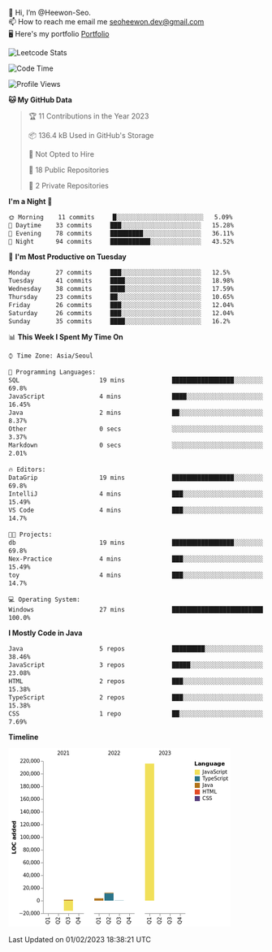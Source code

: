 👋 Hi, I’m @Heewon-Seo.  
📫 How to reach me email me seoheewon.dev@gmail.com   
🖥 Here's my portfolio [Portfolio](https://haileynotes.notion.site/HEEWON-SEO-f98fe97412ee4a6a94fd24fe6832f84c)

![Leetcode Stats](https://leetcode.card.workers.dev/?username=Heewon-Seo)

 <!--START_SECTION:waka-->
![Code Time](http://img.shields.io/badge/Code%20Time-202%20hrs%2023%20mins-blue)

![Profile Views](http://img.shields.io/badge/Profile%20Views-14-blue)

**🐱 My GitHub Data** 

> 🏆 11 Contributions in the Year 2023
 > 
> 📦 136.4 kB Used in GitHub's Storage 
 > 
> 🚫 Not Opted to Hire
 > 
> 📜 18 Public Repositories 
 > 
> 🔑 2 Private Repositories  
 > 
**I'm a Night 🦉** 

```text
🌞 Morning    11 commits     █░░░░░░░░░░░░░░░░░░░░░░░░   5.09% 
🌆 Daytime    33 commits     ███░░░░░░░░░░░░░░░░░░░░░░   15.28% 
🌃 Evening    78 commits     █████████░░░░░░░░░░░░░░░░   36.11% 
🌙 Night      94 commits     ███████████░░░░░░░░░░░░░░   43.52%

```
📅 **I'm Most Productive on Tuesday** 

```text
Monday       27 commits     ███░░░░░░░░░░░░░░░░░░░░░░   12.5% 
Tuesday      41 commits     ████░░░░░░░░░░░░░░░░░░░░░   18.98% 
Wednesday    38 commits     ████░░░░░░░░░░░░░░░░░░░░░   17.59% 
Thursday     23 commits     ██░░░░░░░░░░░░░░░░░░░░░░░   10.65% 
Friday       26 commits     ███░░░░░░░░░░░░░░░░░░░░░░   12.04% 
Saturday     26 commits     ███░░░░░░░░░░░░░░░░░░░░░░   12.04% 
Sunday       35 commits     ████░░░░░░░░░░░░░░░░░░░░░   16.2%

```


📊 **This Week I Spent My Time On** 

```text
⌚︎ Time Zone: Asia/Seoul

💬 Programming Languages: 
SQL                      19 mins             █████████████████░░░░░░░░   69.8% 
JavaScript               4 mins              ████░░░░░░░░░░░░░░░░░░░░░   16.45% 
Java                     2 mins              ██░░░░░░░░░░░░░░░░░░░░░░░   8.37% 
Other                    0 secs              ░░░░░░░░░░░░░░░░░░░░░░░░░   3.37% 
Markdown                 0 secs              ░░░░░░░░░░░░░░░░░░░░░░░░░   2.01%

🔥 Editors: 
DataGrip                 19 mins             █████████████████░░░░░░░░   69.8% 
IntelliJ                 4 mins              ███░░░░░░░░░░░░░░░░░░░░░░   15.49% 
VS Code                  4 mins              ███░░░░░░░░░░░░░░░░░░░░░░   14.7%

🐱‍💻 Projects: 
db                       19 mins             █████████████████░░░░░░░░   69.8% 
Nex-Practice             4 mins              ███░░░░░░░░░░░░░░░░░░░░░░   15.49% 
toy                      4 mins              ███░░░░░░░░░░░░░░░░░░░░░░   14.7%

💻 Operating System: 
Windows                  27 mins             █████████████████████████   100.0%

```

**I Mostly Code in Java** 

```text
Java                     5 repos             █████████░░░░░░░░░░░░░░░░   38.46% 
JavaScript               3 repos             █████░░░░░░░░░░░░░░░░░░░░   23.08% 
HTML                     2 repos             ███░░░░░░░░░░░░░░░░░░░░░░   15.38% 
TypeScript               2 repos             ███░░░░░░░░░░░░░░░░░░░░░░   15.38% 
CSS                      1 repo              ██░░░░░░░░░░░░░░░░░░░░░░░   7.69%

```


**Timeline**

![Chart not found](https://raw.githubusercontent.com/Heewon-Seo/Heewon-Seo/main/charts/bar_graph.png) 


 Last Updated on 01/02/2023 18:38:21 UTC
<!--END_SECTION:waka-->

